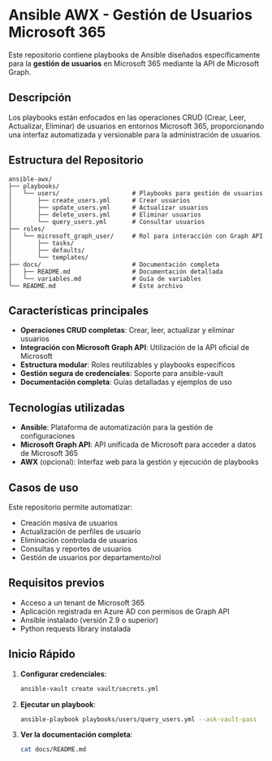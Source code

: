 # Ansible AWX - Gestión de Usuarios Microsoft 365

Este repositorio contiene playbooks de Ansible diseñados específicamente para la **gestión de usuarios** en Microsoft 365 mediante la API de Microsoft Graph.

## Descripción

Los playbooks están enfocados en las operaciones CRUD (Crear, Leer, Actualizar, Eliminar) de usuarios en entornos Microsoft 365, proporcionando una interfaz automatizada y versionable para la administración de usuarios.

## Estructura del Repositorio

```
ansible-awx/
├── playbooks/
│   └── users/                    # Playbooks para gestión de usuarios
│       ├── create_users.yml      # Crear usuarios
│       ├── update_users.yml      # Actualizar usuarios
│       ├── delete_users.yml      # Eliminar usuarios
│       └── query_users.yml       # Consultar usuarios
├── roles/
│   └── microsoft_graph_user/     # Rol para interacción con Graph API
│       ├── tasks/
│       ├── defaults/
│       └── templates/
├── docs/                         # Documentación completa
│   ├── README.md                 # Documentación detallada
│   └── variables.md              # Guía de variables
└── README.md                     # Este archivo
```

## Características principales

- **Operaciones CRUD completas**: Crear, leer, actualizar y eliminar usuarios
- **Integración con Microsoft Graph API**: Utilización de la API oficial de Microsoft
- **Estructura modular**: Roles reutilizables y playbooks específicos
- **Gestión segura de credenciales**: Soporte para ansible-vault
- **Documentación completa**: Guías detalladas y ejemplos de uso

## Tecnologías utilizadas

- **Ansible**: Plataforma de automatización para la gestión de configuraciones
- **Microsoft Graph API**: API unificada de Microsoft para acceder a datos de Microsoft 365
- **AWX** (opcional): Interfaz web para la gestión y ejecución de playbooks

## Casos de uso

Este repositorio permite automatizar:
- Creación masiva de usuarios
- Actualización de perfiles de usuario
- Eliminación controlada de usuarios
- Consultas y reportes de usuarios
- Gestión de usuarios por departamento/rol

## Requisitos previos

- Acceso a un tenant de Microsoft 365
- Aplicación registrada en Azure AD con permisos de Graph API
- Ansible instalado (versión 2.9 o superior)
- Python requests library instalada

## Inicio Rápido

1. **Configurar credenciales**:
   ```bash
   ansible-vault create vault/secrets.yml
   ```

2. **Ejecutar un playbook**:
   ```bash
   ansible-playbook playbooks/users/query_users.yml --ask-vault-pass
   ```

3. **Ver la documentación completa**:
   ```bash
   cat docs/README.md
   ```
